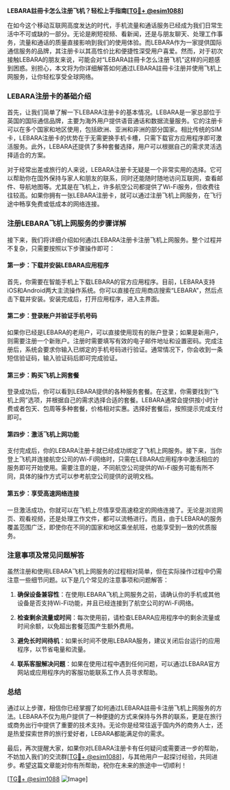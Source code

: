 **LEBARA註冊卡怎么注册飞机？轻松上手指南[[TG💪+ @esim1088](https://t.me/s/esim1088)]**

在如今这个移动互联网高度发达的时代，手机流量和通话服务已经成为我们日常生活中不可或缺的一部分。无论是刷短视频、看新闻，还是与朋友聊天、处理工作事务，流量和通话的质量直接影响到我们的使用体验。而LEBARA作为一家提供国际通信服务的品牌，其注册卡以其高性价比和便捷性深受用户喜爱。然而，对于初次接触LEBARA的朋友来说，可能会对“LEBARA註冊卡怎么注册飞机”这样的问题感到困惑。别担心，本文将为你详细解答如何通过LEBARA註冊卡注册并使用飞机上网服务，让你轻松享受全球网络。

### LEBARA注册卡的基础介绍

首先，让我们简单了解一下LEBARA注册卡的基本情况。LEBARA是一家总部位于英国的国际通信品牌，主要为海外用户提供语音通话和数据流量服务。它的注册卡可以在多个国家和地区使用，包括欧洲、亚洲和非洲的部分国家。相比传统的SIM卡，LEBARA注册卡的优势在于无需更换手机卡槽，只需下载官方应用程序即可激活服务。此外，LEBARA还提供了多种套餐选择，用户可以根据自己的需求灵活选择适合的方案。

对于经常出差或旅行的人来说，LEBARA注册卡无疑是一个非常实用的选择。它可以帮助你在国外保持与家人和朋友的联系，同时还能随时随地访问互联网，查看邮件、导航地图等。尤其是在飞机上，许多航空公司都提供了Wi-Fi服务，但收费往往较高。如果你拥有一张LEBARA注册卡，就可以通过注册飞机上网服务，在飞行途中畅享免费或低成本的网络连接。

### 注册LEBARA飞机上网服务的步骤详解

接下来，我们将详细介绍如何通过LEBARA注册卡注册飞机上网服务。整个过程并不复杂，只需要按照以下步骤操作即可：

#### 第一步：下载并安装LEBARA应用程序

首先，你需要在智能手机上下载LEBARA的官方应用程序。目前，LEBARA支持iOS和Android两大主流操作系统。你可以直接在应用商店搜索“LEBARA”，然后点击下载并安装。安装完成后，打开应用程序，进入主界面。

#### 第二步：登录账户并验证手机号码

如果你已经是LEBARA的老用户，可以直接使用现有的账户登录；如果是新用户，则需要注册一个新账户。注册时需要填写有效的电子邮件地址和设置密码。完成注册后，系统会要求你输入已绑定的手机号码进行验证。通常情况下，你会收到一条短信验证码，输入验证码后即可完成验证。

#### 第三步：购买飞机上网套餐

登录成功后，你可以看到LEBARA提供的各种服务套餐。在这里，你需要找到“飞机上网”选项，并根据自己的需求选择合适的套餐。LEBARA通常会提供按小时计费或者包天、包周等多种套餐，价格相对实惠。选择好套餐后，按照提示完成支付即可。

#### 第四步：激活飞机上网功能

支付完成后，你的LEBARA注册卡就已经成功绑定了飞机上网服务。接下来，当你登上飞机并连接航空公司的Wi-Fi网络时，只需在LEBARA应用程序中激活相应的服务即可开始使用。需要注意的是，不同航空公司提供的Wi-Fi服务可能有所不同，具体的操作方式可以参考航空公司提供的说明文档。

#### 第五步：享受高速网络连接

一旦激活成功，你就可以在飞机上尽情享受高速稳定的网络连接了。无论是浏览网页、观看视频，还是处理工作文件，都可以流畅进行。而且，由于LEBARA的服务覆盖范围广泛，即使你在不同的国家和地区乘坐航班，也能享受到一致的优质服务。

### 注意事项及常见问题解答

虽然注册和使用LEBARA飞机上网服务的过程相对简单，但在实际操作过程中仍需注意一些细节问题。以下是几个常见的注意事项和问题解答：

1. **确保设备兼容性**：在使用LEBARA飞机上网服务之前，请确认你的手机或其他设备是否支持Wi-Fi功能，并且已经连接到了航空公司的Wi-Fi网络。
   
2. **检查剩余流量或时间**：每次使用前，请检查LEBARA应用程序中的剩余流量或时间余额，以免超出套餐范围产生额外费用。

3. **避免长时间待机**：如果长时间不使用LEBARA服务，建议关闭后台运行的应用程序，以节省电量和流量。

4. **联系客服解决问题**：如果在使用过程中遇到任何问题，可以通过LEBARA官方网站或应用程序内的客服功能联系工作人员寻求帮助。

### 总结

通过以上步骤，相信你已经掌握了如何通过LEBARA註冊卡注册飞机上网服务的方法。LEBARA不仅为用户提供了一种便捷的方式来保持与外界的联系，更是在旅行或商务出行中提供了重要的技术支持。无论你是经常往返于国内外的商务人士，还是热爱探索世界的旅行爱好者，LEBARA都能满足你的需求。

最后，再次提醒大家，如果你对LEBARA注册卡有任何疑问或需要进一步的帮助，不妨加入我们的交流群[[TG💪+ @esim1088](https://t.me/s/esim1088)]，与其他用户一起探讨经验，共同进步。希望这篇文章能对你有所帮助，祝你在未来的旅途中一切顺利！

[[TG💪+ @esim1088](https://t.me/s/esim1088) ![Image](https://i.postimg.cc/4NQfJmqS/Snipaste-2025-05-13-00-14-12.png)]